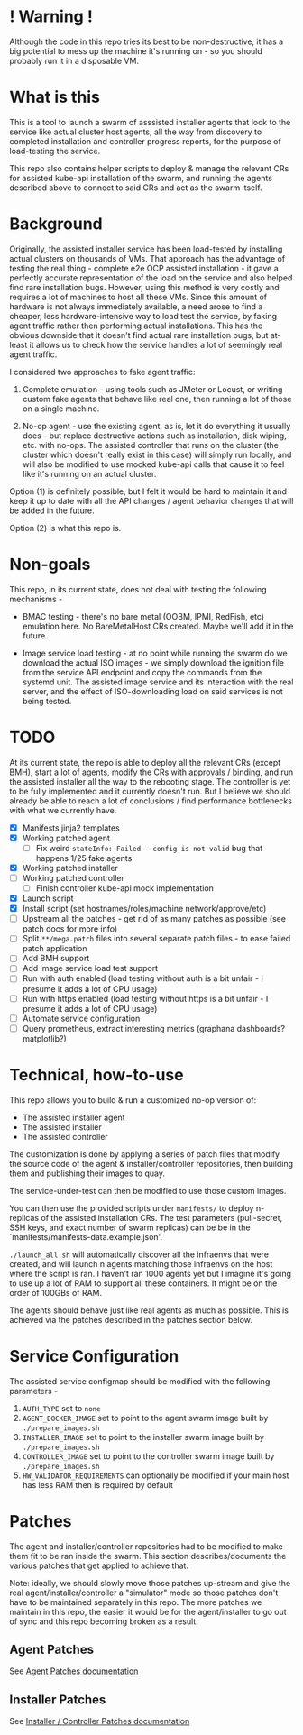 # ! Warning !
Although the code in this repo tries its best to be non-destructive, it has a big potential
to mess up the machine it's running on - so you should probably run it in a disposable VM.

# What is this
This is a tool to launch a swarm of asssisted installer agents that look
to the service like actual cluster host agents, all the way from discovery to completed
installation and controller progress reports, for the purpose of load-testing the service.

This repo also contains helper scripts to deploy & manage the relevant CRs for assisted
kube-api installation of the swarm, and running the agents described above to connect to said CRs
and act as the swarm itself.

# Background
Originally, the assisted installer service has been load-tested by installing actual clusters
on thousands of VMs. That approach has the advantage of testing the real thing - complete e2e OCP
assisted installation - it gave a perfectly accurate representation of the load on the service and also
helped find rare installation bugs. However, using this method is very costly and requires a
lot of machines to host all these VMs. Since this amount of hardware is not always immediately
available, a need arose to find a cheaper, less hardware-intensive way to load test
the service, by faking agent traffic rather then performing actual installations. This has the 
obvious downside that it doesn't find actual rare installation bugs, but at-least it allows us
to check how the service handles a lot of seemingly real agent traffic.

I considered two approaches to fake agent traffic:

1. Complete emulation - using tools such as JMeter or Locust, or writing custom fake agents that
 behave like real one, then running a lot of those on a single machine. 

2. No-op agent - use the existing agent, as is, let it do everything it usually does - but replace
 destructive actions such as installation, disk wiping, etc. with no-ops. The assisted controller that runs
 on the cluster (the cluster which doesn't really exist in this case) will simply run locally, and will
 also be modified to use mocked kube-api calls that cause it to feel like it's running on an 
 actual cluster.

Option (1) is definitely possible, but I felt it would be hard to maintain it and keep it up to date
with all the API changes / agent behavior changes that will be added in the future. 

Option (2) is what this repo is.

# Non-goals
This repo, in its current state, does not deal with testing the following mechanisms -

- BMAC testing - there's no bare metal (OOBM, IPMI, RedFish, etc) emulation here. No BareMetalHost
  CRs created. Maybe we'll add it in the future.

- Image service load testing - at no point while running the swarm do we download
  the actual ISO images - we simply download the ignition file from the service
  API endpoint and copy the commands from the systemd unit. The assisted image service
  and its interaction with the real server, and the effect of ISO-downloading load on
  said services is not being tested.

# TODO
At its current state, the repo is able to deploy all the relevant CRs (except BMH), start a lot
of agents, modify the CRs with approvals / binding, and run the assisted installer all the way to the
rebooting stage. The controller is yet to be fully implemented and it currently doesn't run. But I believe we should
already be able to reach a lot of conclusions / find performance bottlenecks with what we currently have.

- [x] Manifests jinja2 templates
- [x] Working patched agent
    - [ ] Fix weird `stateInfo: Failed - config is not valid` bug that happens 1/25 fake agents
- [x] Working patched installer
- [ ]  Working patched controller
    - [ ] Finish controller kube-api mock implementation
- [x] Launch script
- [x] Install script (set hostnames/roles/machine network/approve/etc)
- [ ] Upstream all the patches - get rid of as many patches as possible (see patch docs for more info)
- [ ] Split `**/mega.patch` files into several separate patch files - to ease failed patch application 
- [ ] Add BMH support
- [ ] Add image service load test support
- [ ] Run with auth enabled (load testing without auth is a bit unfair - I presume it adds a lot of CPU usage)
- [ ] Run with https enabled (load testing without https is a bit unfair - I presume it adds a lot of CPU usage)
- [ ] Automate service configuration
- [ ] Query prometheus, extract interesting metrics (graphana dashboards? matplotlib?)

# Technical, how-to-use
This repo allows you to build & run a customized no-op version of:

- The assisted installer agent
- The assisted installer 
- The assisted controller

The customization is done by applying a series of patch files that
modify the source code of the agent & installer/controller repositories,
then building them and publishing their images to quay.

The service-under-test can then be modified to use those custom images.

You can then use the provided scripts under `manifests/` to deploy n-replicas
of the assisted installation CRs. The test parameters (pull-secret, SSH keys,
and exact number of swarm replicas) can be be in the `manifests/manifests-data.example.json'.

`./launch_all.sh` will automatically discover all the infraenvs that were created,
and will launch n agents matching those infraenvs on the host where the script is ran.
I haven't ran 1000 agents yet but I imagine it's going to use up a lot of RAM to support
all these containers. It might be on the order of 100GBs of RAM.

The agents should behave just like real agents as much as possible. This is achieved
via the patches described in the patches section below.

# Service Configuration
The assisted service configmap should be modified with the following parameters -
1) `AUTH_TYPE` set to `none`
2) `AGENT_DOCKER_IMAGE` set to point to the agent swarm image built by `./prepare_images.sh`
2) `INSTALLER_IMAGE` set to point to the installer swarm image built by `./prepare_images.sh`
3) `CONTROLLER_IMAGE` set to point to the controller swarm image built by `./prepare_images.sh`
4) `HW_VALIDATOR_REQUIREMENTS` can optionally be modified if your main host has less RAM then is required by default

# Patches
The agent and installer/controller repositories had to be modified to make them fit
to be ran inside the swarm. This section describes/documents the various patches that
get applied to achieve that.

Note: ideally, we should slowly move those patches up-stream and give the real agent/installer/controller
a "simulator" mode so those patches don't have to be maintained separately in this repo. The more patches
we maintain in this repo, the easier it would be for the agent/installer to go out of sync and this repo
becoming broken as a result.

## Agent Patches
See [Agent Patches documentation](agent-patches/doc.md)

## Installer Patches
See [Installer / Controller Patches documentation](installer-patches/doc.md)
